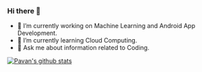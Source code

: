 ### Hi there 👋

<!--
**PavanParchuri/PavanParchuri** is a ✨ _special_ ✨ repository because its `README.md` (this file) appears on your GitHub profile.
-->

- 🔭 I’m currently working on Machine Learning and Android App Development.
- 🌱 I’m currently learning Cloud Computing. <!-- - 👯 I’m looking to collaborate on ...  - 🤔 I’m looking for help with ... -->
- 💬 Ask me about information related to Coding.
<!-- - 📫 How to reach me: ...
- 😄 Pronouns: ...
- ⚡ Fun fact: ... -->

[![Pavan's github stats](https://github-readme-stats.vercel.app/api?username=PavanParchuri)](https://github.com/PavanParchuri/github-readme-stats)
